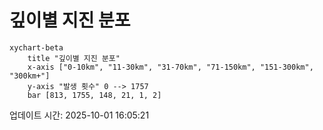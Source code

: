 # 깊이별 지진 분포

```mermaid
xychart-beta
    title "깊이별 지진 분포"
    x-axis ["0-10km", "11-30km", "31-70km", "71-150km", "151-300km", "300km+"]
    y-axis "발생 횟수" 0 --> 1757
    bar [813, 1755, 148, 21, 1, 2]
```

업데이트 시간: 2025-10-01 16:05:21
